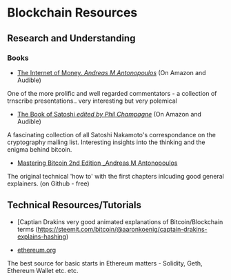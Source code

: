 # Blockchain Resources

## Research and Understanding

### Books

- [The Internet of Money. _Andreas M Antonopoulos_](https://www.amazon.com/Internet-Money-Andreas-M-Antonopoulos/dp/1537000454) (On Amazon and Audible)

One of the more prolific and well regarded commentators - a collection of trnscribe presentations.. very interesting but very polemical


- [The Book of Satoshi _edited by Phil Champagne_](https://www.amazon.com/Book-Satoshi-Collected-Writings-Nakamoto/dp/0996061312/ref=sr_1_1?s=books&ie=UTF8&qid=1507518030&sr=1-1&keywords=satoshi) (On Amazon and Audible)

A fascinating collection of all Satoshi Nakamoto's correspondance on the cryptography mailing list. Interesting insights into the thinking and the enigma behind bitcoin.

- [Mastering Bitcoin 2nd Edition _Andreas M Antonopoulos ](https://github.com/bitcoinbook/bitcoinbook)

The original technical 'how to' with the first chapters inlcuding good general explainers. (on Github - free)


## Technical Resources/Tutorials

- [Captian Drakins very good animated explanations of Bitcoin/Blockchain terms (https://steemit.com/bitcoin/@aaronkoenig/captain-drakins-explains-hashing)

- [ethereum.org](ethereum.org)

The best source for basic starts in Ethereum matters - Solidity, Geth, Ethereum Wallet etc. etc.



